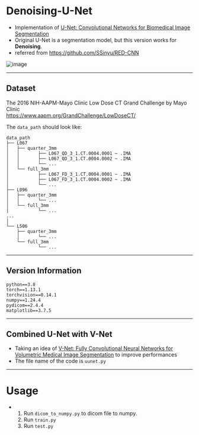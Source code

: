 # Denoising-U-Net

* Implementation of [U-Net: Convolutional Networks for Biomedical Image Segmentation](https://arxiv.org/abs/1505.04597)
* Original U-Net is a segmentation model, but this version works for **Denoising**.
* referred from https://github.com/SSinyu/RED-CNN

![image](https://github.com/eunji00-kim/Denoising-U-Net/assets/101125771/2fc1466b-4827-4e3e-9b66-1b9b29c1589e)


---------------------------------------

## Dataset

The 2016 NIH-AAPM-Mayo Clinic Low Dose CT Grand Challenge by Mayo Clinic  
<https://www.aapm.org/GrandChallenge/LowDoseCT/>

The ```data_path``` should look like:

```
data_path
├── L067
│   ├── quarter_3mm
│   │       ├── L067_QD_3_1.CT.0004.0001 ~ .IMA
│   │       ├── L067_QD_3_1.CT.0004.0002 ~ .IMA
│   │       └── ...
│   └── full_3mm
│           ├── L067_FD_3_1.CT.0004.0001 ~ .IMA
│           ├── L067_FD_3_1.CT.0004.0002 ~ .IMA
│           └── ...
├── L096
│   ├── quarter_3mm
│   │       └── ...
│   └── full_3mm
│           └── ...      
...
│
└── L506
    ├── quarter_3mm
    │       └── ...
    └── full_3mm
            └── ...
```

---------------------------------------

## Version Information

```
python==3.8
torch==1.13.1
torchvision==0.14.1
numpy==1.24.4
pydicom==2.4.4
matplotlib==3.7.5
```

---------------------------------------

## Combined U-Net with V-Net
* Taking an idea of [V-Net: Fully Convolutional Neural Networks for Volumetric Medical Image Segmentation](https://arxiv.org/abs/1606.04797) to improve performances
* The file name of the code is ```uunet.py```
  
---------------------------------------

# Usage
* 1. Run ```dicom_to_numpy.py``` to dicom file to numpy.
  2. Run ```train.py```
  3. Run ```test.py```
